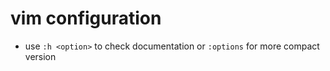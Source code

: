 # vim configuration
- use `:h <option>` to check documentation or `:options` for more compact version
